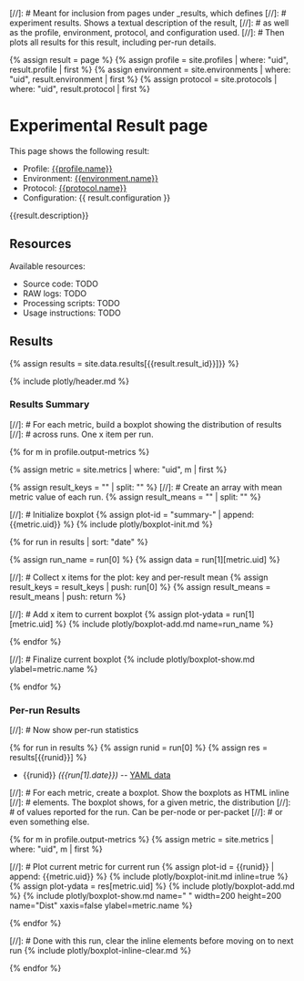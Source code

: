 [//]: # Meant for inclusion from pages under \_results, which defines
[//]: # experiment results. Shows a textual description of the result,
[//]: # as well as the profile, environment, protocol, and configuration used.
[//]: # Then plots all results for this result, including per-run details.

{% assign result = page %}
{% assign profile = site.profiles | where: "uid", result.profile | first %}
{% assign environment = site.environments | where: "uid", result.environment | first %}
{% assign protocol = site.protocols | where: "uid", result.protocol | first %}

# Experimental Result page

This page shows the following result:
* Profile: [{{profile.name}}](/profiles/{{profile.uid}})
* Environment: [{{environment.name}}](/environments/{{environment.env_id}})
* Protocol: [{{protocol.name}}](/protocols/{{protocol.uid}})
* Configuration: {{ result.configuration }}

{{result.description}}

## Resources

Available resources:
* Source code: TODO
* RAW logs: TODO
* Processing scripts: TODO
* Usage instructions: TODO

## Results

{% assign results = site.data.results[{{result.result_id}}]}} %}

{% include plotly/header.md %}

### Results Summary

[//]: # For each metric, build a boxplot showing the distribution of results
[//]: # across runs. One x item per run.

{% for m in profile.output-metrics %}

{% assign metric = site.metrics | where: "uid", m | first %}

{% assign result_keys = "" | split: "" %}
[//]: # Create an array with mean metric value of each run.
{% assign result_means = "" | split: "" %}

[//]: # Initialize boxplot
{% assign plot-id  = "summary-" | append: {{metric.uid}} %}
{% include plotly/boxplot-init.md %}

{% for run in results | sort: "date" %}

{% assign run_name = run[0] %}
{% assign data = run[1][metric.uid] %}

[//]: # Collect x items for the plot: key and per-result mean
{% assign result_keys = result_keys | push: run[0] %}
{% assign result_means = result_means | push: return %}

[//]: # Add x item to current boxplot
{% assign plot-ydata = run[1][metric.uid] %}
{% include plotly/boxplot-add.md name=run_name %}

{% endfor %}

[//]: # Finalize current boxplot
{% include plotly/boxplot-show.md ylabel=metric.name %}

{% endfor %}

### Per-run Results

[//]: # Now show per-run statistics

{% for run in results %}
{% assign runid = run[0] %}
{% assign res = results[{{runid}}] %}

* {{runid}} *({{run[1].date}})* -- [YAML data]({{site.github.repository_url}}/tree/master/_data/results/{{result.result_id}}/{{runid}}.yml)

[//]: # For each metric, create a boxplot. Show the boxplots as HTML inline
[//]: # elements. The boxplot shows, for a given metric, the distribution
[//]: # of values reported for the run. Can be per-node or per-packet
[//]: # or even something else.

{% for m in profile.output-metrics %}
{% assign metric = site.metrics | where: "uid", m | first %}

[//]: # Plot current metric for current run
{% assign plot-id = {{runid}} | append: {{metric.uid}} %}
{% include plotly/boxplot-init.md inline=true %}
{% assign plot-ydata = res[metric.uid] %}
{% include plotly/boxplot-add.md %}
{% include plotly/boxplot-show.md name=" " width=200 height=200 name="Dist" xaxis=false ylabel=metric.name %}

{% endfor %}

[//]: # Done with this run, clear the inline elements before moving on to next run
{% include plotly/boxplot-inline-clear.md %}

{% endfor %}
